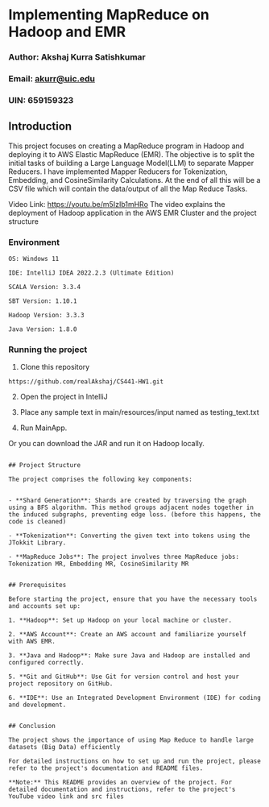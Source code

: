 # Implementing MapReduce on Hadoop and EMR

### Author: Akshaj Kurra Satishkumar
### Email: akurr@uic.edu
### UIN: 659159323

## Introduction

This project focuses on creating a MapReduce program in Hadoop and deploying it to AWS Elastic MapReduce (EMR). The objective is to split the initial tasks of building a Large Language Model(LLM) to separate Mapper Reducers. I have implemented Mapper Reducers for Tokenization, Embedding, and CosineSimilarity Calculations. At the end of all this will be a CSV file which will contain the data/output of all the Map Reduce Tasks.

Video Link: https://youtu.be/m5IzIb1mHRo
The video explains the deployment of Hadoop application in the AWS EMR Cluster and the project structure

### Environment
```
OS: Windows 11

IDE: IntelliJ IDEA 2022.2.3 (Ultimate Edition)

SCALA Version: 3.3.4

SBT Version: 1.10.1

Hadoop Version: 3.3.3

Java Version: 1.8.0
```


### Running the project

1) Clone this repository

```
https://github.com/realAkshaj/CS441-HW1.git
```
2) Open the project in IntelliJ


3) Place any sample text in main/resources/input named as testing_text.txt
   

4) Run MainApp.


Or you can download the JAR and run it on Hadoop locally.


```

## Project Structure

The project comprises the following key components:


- **Shard Generation**: Shards are created by traversing the graph using a BFS algorithm. This method groups adjacent nodes together in the induced subgraphs, preventing edge loss. (before this happens, the code is cleaned)

- **Tokenization**: Converting the given text into tokens using the JTokkit Library.

- **MapReduce Jobs**: The project involves three MapReduce jobs:  Tokenization MR, Embedding MR, CosineSimilarity MR


## Prerequisites

Before starting the project, ensure that you have the necessary tools and accounts set up:

1. **Hadoop**: Set up Hadoop on your local machine or cluster.

2. **AWS Account**: Create an AWS account and familiarize yourself with AWS EMR.

3. **Java and Hadoop**: Make sure Java and Hadoop are installed and configured correctly.

5. **Git and GitHub**: Use Git for version control and host your project repository on GitHub.

6. **IDE**: Use an Integrated Development Environment (IDE) for coding and development.


## Conclusion

The project shows the importance of using Map Reduce to handle large datasets (Big Data) efficiently

For detailed instructions on how to set up and run the project, please refer to the project's documentation and README files.

**Note:** This README provides an overview of the project. For detailed documentation and instructions, refer to the project's YouTube video link and src files

